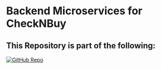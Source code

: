# Backend Microservices for CheckNBuy 

## This Repository is part of the following:
[![GitHub Repo](https://img.shields.io/badge/View_on_GitHub-181717?logo=github&style=for-the-badge)](https://github.com/thanosdrome/deploying-microservices-using-serverless)